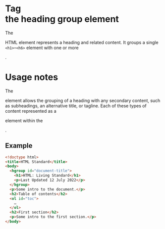 # Tag <hgroup> the heading group element 

The <hgroup> HTML element represents a heading and
related content. It groups a single `<h1>`–`<h6>`
element with one or more <p>.

# Usage notes

The <hgroup> element allows the grouping of a
heading with any secondary content, such as
subheadings, an alternative title, or tagline.
Each of these types of content represented as a
<p> element within the <hgroup>.

## Example

```html
<!doctype html>
<title>HTML Standard</title>
<body>
  <hgroup id="document-title">
    <h1>HTML: Living Standard</h1>
    <p>Last Updated 12 July 2022</p>
  </hgroup>
  <p>Some intro to the document.</p>
  <h2>Table of contents</h2>
  <ol id="toc">
    …
  </ol>
  <h2>First section</h2>
  <p>Some intro to the first section.</p>
</body>
```
